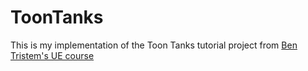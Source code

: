 # ToonTanks

This is my implementation of the Toon Tanks tutorial project from [Ben Tristem's UE course](https://www.udemy.com/course/unrealcourse/learn/lecture/28496436#overview)
